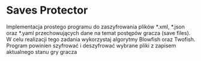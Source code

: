 # Saves Protector

Implementacja prostego programu do zaszyfrowania plików *.xml, *.json oraz *.yaml przechowujących dane na temat postępów gracza (save files). W celu realizacji tego zadania wykorzystaj
algorytmy Blowfish oraz Twofish. Program powinien szyfrować i deszyfrować wybrane pliki z zapisem aktualnego stanu gry gracza
